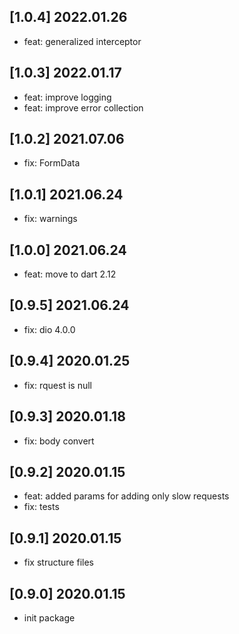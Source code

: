 ## [1.0.4] 2022.01.26

- feat: generalized interceptor

## [1.0.3] 2022.01.17

- feat: improve logging
- feat: improve error collection

## [1.0.2] 2021.07.06

- fix: FormData

## [1.0.1] 2021.06.24

- fix: warnings

## [1.0.0] 2021.06.24

- feat: move to dart 2.12

## [0.9.5] 2021.06.24

- fix: dio 4.0.0

## [0.9.4] 2020.01.25

- fix: rquest is null

## [0.9.3] 2020.01.18

- fix: body convert

## [0.9.2] 2020.01.15

- feat: added params for adding only slow requests
- fix: tests

## [0.9.1] 2020.01.15

- fix structure files

## [0.9.0] 2020.01.15

- init package

